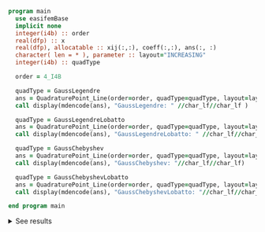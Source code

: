 ```fortran
program main
  use easifemBase
  implicit none
  integer(i4b) :: order
  real(dfp) :: x
  real(dfp), allocatable :: xij(:,:), coeff(:,:), ans(:, :)
  character( len = * ), parameter :: layout="INCREASING" 
  integer(i4b) :: quadType

  order = 4_I4B

  quadType = GaussLegendre
  ans = QuadraturePoint_Line(order=order, quadType=quadType, layout=layout)
  call display(mdencode(ans), "GaussLegendre: " //char_lf//char_lf ) 

  quadType = GaussLegendreLobatto 
  ans = QuadraturePoint_Line(order=order, quadType=quadType, layout=layout, xij=xij)
  call display(mdencode(ans), "GaussLegendreLobatto: " //char_lf//char_lf)

  quadType = GaussChebyshev
  ans = QuadraturePoint_Line(order=order, quadType=quadType, layout=layout, xij=xij)
  call display(mdencode(ans), "GaussChebyshev: "//char_lf//char_lf)

  quadType = GaussChebyshevLobatto
  ans = QuadraturePoint_Line(order=order, quadType=quadType, layout=layout, xij=xij)
  call display(mdencode(ans), "GaussChebyshevLobatto: "//char_lf//char_lf)

end program main
```

<details>
<summary>See results</summary>
<div>

GaussLegendre:

|         |             |         |
| ------- | ----------- | ------- |
| -0.7746 | 3.71231E-16 | 0.7746  |
| 0.55556 | 0.88889     | 0.55556 |

GaussLegendreLobatto:

|         |          |         |         |
| ------- | -------- | ------- | ------- |
| -1      | -0.44721 | 0.44721 | 1       |
| 0.16667 | 0.83333  | 0.83333 | 0.16667 |

GaussChebyshev:

|          |             |         |
| -------- | ----------- | ------- |
| -0.86603 | 1.03412E-13 | 0.86603 |
| 1.0472   | 1.0472      | 1.0472  |

GaussChebyshevLobatto:

|        |        |        |        |
| ------ | ------ | ------ | ------ |
| -1     | -0.5   | 0.5    | 1      |
| 0.5236 | 1.0472 | 1.0472 | 0.5236 |

</div>
</details>
